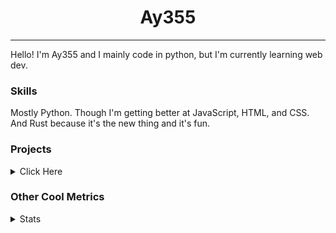 <h1 align="center"><b>Ay355</b></h1>

---

Hello! I'm Ay355 and I mainly code in python, but I'm currently learning web dev.


### Skills

Mostly Python. Though I'm getting better at JavaScript, HTML, and CSS. And Rust because it's the new thing and it's fun.


### Projects

<details>
 <summary>Click Here</summary>
<br>

 This is probably out of date

[Standle](https://discord.com/oauth2/authorize?client_id=810345494223781899&scope=bot&permissions=8)
 - A multipurpose discord bot for your discord server. Has useful and fun commands for you to mess around with. Made with [discord.py](https://www.github.com/Rapptz/discord.py).

[RoboAy355](https://github.com/Ay-355/RoboAy355)
 - A personal discord bot that I use for random things.

[Asyncdictionary](https://github.com/Ay-355/asyncdictionary)
 - An async wrapper for the freedictionaryAPI. See the README for more info.

 
That's pretty much it, other stuff is closed-source.
 
</details>


### Other Cool Metrics


<details>
<summary>Stats</summary>
<br>
 
<a href="https://github.com/Ay-355">
 <img align="center" src="https://github-readme-stats.vercel.app/api?username=Ay-355&theme=tokyonight&show_icons=true&count_private=true&hide_border=true" />
</a><a href="https://github.com/Ay-355">
  <img align="center" src="https://github-readme-stats.vercel.app/api/top-langs/?username=Ay-355&hide=toml,yaml,cmake&layout=compact&langs_count=8&theme=tokyonight&hide_border=true" />
</a>

 
&nbsp; <!-- Space character to put some space between the different stat types. -->

 
<!--START_SECTION:waka-->
**🐱 My GitHub Data** 

> 🏆 587 Contributions in the Year 2021
 > 
> 📦 1.5 kB Used in GitHub's Storage 
 > 
> 🚫 Not Opted to Hire
 > 
> 📜 13 Public Repositories 
 > 
> 🔑 3 Private Repositories  
 > 
**I'm an Early 🐤** 

```text
🌞 Morning    16 commits     █░░░░░░░░░░░░░░░░░░░░░░░░   5.76% 
🌆 Daytime    123 commits    ███████████░░░░░░░░░░░░░░   44.24% 
🌃 Evening    132 commits    ███████████░░░░░░░░░░░░░░   47.48% 
🌙 Night      7 commits      ░░░░░░░░░░░░░░░░░░░░░░░░░   2.52%

```
📅 **I'm Most Productive on Monday** 

```text
Monday       52 commits     ████░░░░░░░░░░░░░░░░░░░░░   18.71% 
Tuesday      31 commits     ██░░░░░░░░░░░░░░░░░░░░░░░   11.15% 
Wednesday    26 commits     ██░░░░░░░░░░░░░░░░░░░░░░░   9.35% 
Thursday     43 commits     ███░░░░░░░░░░░░░░░░░░░░░░   15.47% 
Friday       46 commits     ████░░░░░░░░░░░░░░░░░░░░░   16.55% 
Saturday     47 commits     ████░░░░░░░░░░░░░░░░░░░░░   16.91% 
Sunday       33 commits     ███░░░░░░░░░░░░░░░░░░░░░░   11.87%

```


📊 **This Week I Spent My Time On** 

```text
💬 Programming Languages: 
Python                   1 hr 13 mins        ███████░░░░░░░░░░░░░░░░░░   29.95% 
Lua                      42 mins             ████░░░░░░░░░░░░░░░░░░░░░   17.1% 
JSON                     34 mins             ███░░░░░░░░░░░░░░░░░░░░░░   13.89% 
PowerShell               25 mins             ██░░░░░░░░░░░░░░░░░░░░░░░   10.26% 
Text                     25 mins             ██░░░░░░░░░░░░░░░░░░░░░░░   10.2%

🔥 Editors: 
Neovim                   3 hrs 30 mins       █████████████████████░░░░   85.29% 
Notepad++                36 mins             ███░░░░░░░░░░░░░░░░░░░░░░   14.71%

🐱‍💻 Projects: 
Unknown Project          1 hr 44 mins        ██████████░░░░░░░░░░░░░░░   42.52% 
school                   1 hr                ██████░░░░░░░░░░░░░░░░░░░   24.65% 
nvim                     42 mins             ████░░░░░░░░░░░░░░░░░░░░░   17.1% 
haste-cli                16 mins             █░░░░░░░░░░░░░░░░░░░░░░░░   6.68% 
awestar                  13 mins             █░░░░░░░░░░░░░░░░░░░░░░░░   5.59%

💻 Operating System: 
Windows                  4 hrs 6 mins        █████████████████████████   100.0%

```

**I Mostly Code in Python** 

```text
Python                   6 repos             ████████████████░░░░░░░░░   66.67% 
HTML                     1 repo              ██░░░░░░░░░░░░░░░░░░░░░░░   11.11% 
C++                      1 repo              ██░░░░░░░░░░░░░░░░░░░░░░░   11.11% 
Rust                     1 repo              ██░░░░░░░░░░░░░░░░░░░░░░░   11.11%

```



 Last Updated on 17/11/2021
<!--END_SECTION:waka-->
</details>
